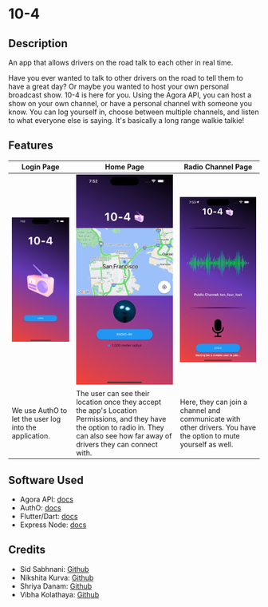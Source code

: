 # 10-4

## Description

An app that allows drivers on the road talk to each other in real time.

Have you ever wanted to talk to other drivers on the road to tell them to have a great day? Or maybe you wanted to host your own personal broadcast show. 10-4 is here for you. Using the Agora API, you can host a show on your own channel, or have a personal channel with someone you know. You can log yourself in, choose between multiple channels, and listen to what everyone else is saying. It's basically a long range walkie talkie!

## Features

Login Page | Home Page | Radio Channel Page
---|---|---
![Login Page](frontend/tenfour/assets/flutter_01.png)| ![Home Page](frontend/tenfour/assets/flutter_02.png) | ![Radio Page](frontend/tenfour/assets/flutter_03.png)
We use AuthO to let the user log into the application.|The user can see their location once they accept the app's Location Permissions, and they have the option to radio in. They can also see how far away of drivers they can connect with.|Here, they can join a channel and communicate with other drivers. You have the option to mute yourself as well.

## Software Used

- Agora API: [docs](https://docs.agora.io/en/)
- AuthO: [docs](https://auth0.com/docs/api)
- Flutter/Dart: [docs](https://docs.flutter.dev)
- Express Node: [docs](https://expressjs.com/en/4x/api.html)

## Credits

- Sid Sabhnani: [Github](https://github.com/sidsabh)
- Nikshita Kurva: [Github](https://github.com/nikshitak)
- Shriya Danam: [Github](https://github.com/shriyad27)
- Vibha Kolathaya: [Github](https://github.com/vibha-k)
